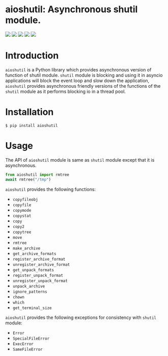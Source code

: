 # aioshutil: Asynchronous shutil module.

![](https://img.shields.io/pypi/dm/aioshutil) ![](https://img.shields.io/pypi/v/aioshutil) ![](https://img.shields.io/pypi/l/aioshutil) ![](https://img.shields.io/pypi/pyversions/aioshutil) ![](https://img.shields.io/pypi/implementation/aioshutil)

# Introduction

`aioshutil` is a Python library which provides asynchronous version of function of shutil module. `shutil` module is blocking and using it in asyncio applications will block the event loop and slow down the application, `aioshutil` provides asynchronous friendly versions of the functions of the `shutil` module as it performs blocking io in a thread pool.

# Installation

```console
$ pip install aioshutil
```

# Usage

The API of `aioshutil` module is same as `shutil` module except that it is asynchronous.

```python
from aioshutil import rmtree
await rmtree("/tmp")
```

`aioshutil` provides the following functions:

- `copyfileobj`
- `copyfile`
- `copymode`
- `copystat`
- `copy`
- `copy2`
- `copytree`
- `move`
- `rmtree`
- `make_archive`
- `get_archive_formats`
- `register_archive_format`
- `unregister_archive_format`
- `get_unpack_formats`
- `register_unpack_format`
- `unregister_unpack_format`
- `unpack_archive`
- `ignore_patterns`
- `chown`
- `which`
- `get_terminal_size`

`aioshutil` provides the following exceptions for consistency with `shutil` module:

- `Error`
- `SpecialFileError`
- `ExecError`
- `SameFileError`
